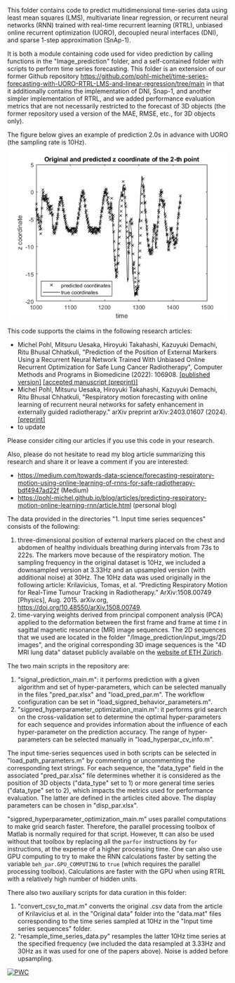 This folder contains code to predict multidimensional time-series data using least mean squares (LMS), multivariate linear regression, or recurrent neural networks (RNN) trained with real-time recurrent learning (RTRL), unbiased online recurrent optimization (UORO), decoupled neural interfaces (DNI), and sparse 1-step approximation (SnAp-1).

It is both a module containing code used for video prediction by calling functions in the "Image_prediction" folder, and a self-contained folder with scripts to perform time series forecasting. This folder is an extension of our former Github repository https://github.com/pohl-michel/time-series-forecasting-with-UORO-RTRL-LMS-and-linear-regression/tree/main in that it additionally contains the implementation of DNI, Snap-1, and another simpler implementation of RTRL, and we added performance evaluation metrics that are not necessarily restricted to the forecast of 3D objects (the former repository used a version of the MAE, RMSE, etc., for 3D objects only).  

The figure below gives an example of prediction 2.0s in advance with UORO (the sampling rate is 10Hz). 

![alt text](prediction_UORO.png "prediction with UORO for sequence 4 and a horizon of 2.0s")

This code supports the claims in the following research articles:
 - Michel Pohl, Mitsuru Uesaka, Hiroyuki Takahashi, Kazuyuki Demachi, Ritu Bhusal Chhatkuli, "Prediction of the Position of External Markers Using a Recurrent Neural Network Trained With Unbiased Online Recurrent Optimization for Safe Lung Cancer Radiotherapy", Computer Methods and Programs in Biomedicine (2022): 106908. [[published version]](https://doi.org/10.1016/j.cmpb.2022.106908) [[accepted manuscript (preprint)]](https://doi.org/10.48550/arXiv.2106.01100)
 - Michel Pohl, Mitsuru Uesaka, Hiroyuki Takahashi, Kazuyuki Demachi, Ritu Bhusal Chhatkuli, "Respiratory motion forecasting with online learning of recurrent neural networks for safety enhancement in externally guided radiotherapy." arXiv preprint arXiv:2403.01607 (2024). [[preprint]](https://doi.org/10.48550/arXiv.2403.01607)
 - to update

 Please consider citing our articles if you use this code in your research.

Also, please do not hesitate to read my blog article summarizing this research and share it or leave a comment if you are interested:
 - https://medium.com/towards-data-science/forecasting-respiratory-motion-using-online-learning-of-rnns-for-safe-radiotherapy-bdf4947ad22f (Medium)
 - https://pohl-michel.github.io/blog/articles/predicting-respiratory-motion-online-learning-rnn/article.html (personal blog)

The data provided in the directories "1. Input time series sequences" consists of the following:
 1. three-dimensional position of external markers placed on the chest and abdomen of healthy individuals breathing during intervals from 73s to 222s. The markers move because of the respiratory motion. The sampling frequency in the original dataset is 10Hz, we included a downsampled version at 3.33Hz and an upsampled version (with additional noise) at 30Hz. The 10Hz data was used originally in the following article: Krilavicius, Tomas, et al. “Predicting Respiratory Motion for Real-Time Tumour Tracking in Radiotherapy.” ArXiv:1508.00749 [Physics], Aug. 2015. arXiv.org, https://doi.org/10.48550/arXiv.1508.00749.
 2. time-varying weights derived from principal component analysis (PCA) applied to the deformation between the first frame and frame at time $t$ in sagittal magnetic resonance (MR) image sequences. The 2D sequences that we used are located in the folder "/Image_prediction/input_imgs/2D images", and the original corresponding 3D image sequences is the "4D MRI lung data" dataset publicly available on the [website of ETH Zürich](https://bmic.ee.ethz.ch/research/datasets.html).

The two main scripts in the repository are:
 1. "signal_prediction_main.m": it performs prediction with a given algorithm and set of hyper-parameters, which can be selected manually in the files "pred_par.xlsx" and "load_pred_par.m". The workflow configuration can be set in "load_sigpred_behavior_parameters.m".
 2. "sigpred_hyperparameter_optimization_main.m": it performs grid search on the cross-validation set to determine the optimal hyper-parameters for each sequence and provides information about the influence of each hyper-parameter on the prediction accuracy. The range of hyper-parameters can be selected manually in "load_hyperpar_cv_info.m".

The input time-series sequences used in both scripts can be selected in "load_path_parameters.m" by commenting or uncommenting the corresponding text strings. For each sequence, the "data_type" field in the associated "pred_par.xlsx" file determines whether it is considered as the position of 3D objects ("data_type" set to 1) or more general time series ("data_type" set to 2), which impacts the metrics used for performance evaluation. The latter are defined in the articles cited above. The display parameters can be chosen in "disp_par.xlsx". 

"sigpred_hyperparameter_optimization_main.m" uses parallel computations to make grid search faster. Therefore, the parallel processing toolbox of Matlab is normally required for that script. However, tt can also be used without that toolbox by replacing all the `parfor` instructions by `for` instructions, at the expense of a higher processing time. One can also use GPU computing to try to make the RNN calculations faster by setting the variable `beh_par.GPU_COMPUTING` to `true` (which requires the parallel processing toolbox). Calculations are faster with the GPU when using RTRL with a relatively high number of hidden units.

There also two auxiliary scripts for data curation in this folder:
 1. "convert_csv_to_mat.m" converts the original .csv data from the article of Krilavicius et al. in the "Original data" folder into the "data.mat" files corresponding to the time series sampled at 10Hz in the "Input time series sequences" folder.
 2. "resample_time_series_data.py" resamples the latter 10Hz time series at the specified frequency (we included the data resampled at 3.33Hz and 30Hz as it was used for one of the papers above). Noise is added before upsampling.


[![PWC](https://img.shields.io/endpoint.svg?url=https://paperswithcode.com/badge/prediction-of-the-position-of-external/multivariate-time-series-forecasting-on-3)](https://paperswithcode.com/sota/multivariate-time-series-forecasting-on-3?p=prediction-of-the-position-of-external)
